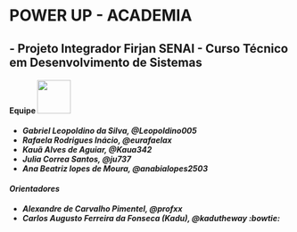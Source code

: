 # POWER UP - ACADEMIA
## - Projeto Integrador Firjan SENAI - Curso Técnico em Desenvolvimento de Sistemas
#### Equipe <img src="https://media.giphy.com/media/LnQjpWaON8nhr21vNW/giphy.gif" width="60"> <em><b>
  - Gabriel Leopoldino da Silva, @Leopoldino005
  - Rafaela Rodrigues Inácio, @eurafaelax
  - Kauã Alves de Aguiar, @Kaua342
  - Julia Correa Santos, @ju737
  - Ana Beatriz lopes de Moura, @anabialopes2503

#### Orientadores
  - Alexandre de Carvalho Pimentel, @profxx
  - Carlos Augusto Ferreira da Fonseca (Kadu), @kadutheway :bowtie: 
 
